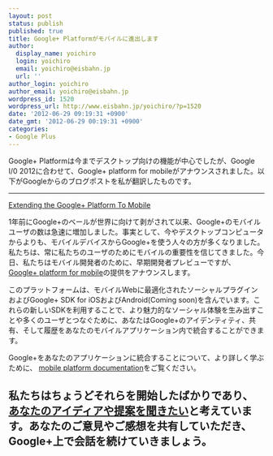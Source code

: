 ```yaml
---
layout: post
status: publish
published: true
title: Google+ Platformがモバイルに進出します
author:
  display_name: yoichiro
  login: yoichiro
  email: yoichiro@eisbahn.jp
  url: ''
author_login: yoichiro
author_email: yoichiro@eisbahn.jp
wordpress_id: 1520
wordpress_url: http://www.eisbahn.jp/yoichiro/?p=1520
date: '2012-06-29 09:19:31 +0900'
date_gmt: '2012-06-29 00:19:31 +0900'
categories:
- Google Plus
---
```


Google+ Platformは今までデスクトップ向けの機能が中心でしたが、Google I/0 2012に合わせて、Google+ platform for mobileがアナウンスされました。以下がGoogleからのブログポストを私が翻訳したものです。

---

[Extending the Google+ Platform To Mobile](http://goo.gl/ImRvv)

1年前にGoogle+のベールが世界に向けて剥がされて以来、Google+のモバイルユーザの数は急速に増加しました。事実として、今やデスクトップコンピュータからよりも、モバイルデバイスからGoogle+を使う人々の方が多くなりました。私たちは、常に私たちのユーザのためにモバイルの重要性を信じてきました。今日、私たちはモバイル開発者のために、早期開発者プレビューですが、
[Google+ platform for mobile](https://developers.google.com/+/mobile/)の提供をアナウンスします。

このプラットフォームは、モバイルWebに最適化されたソーシャルプラグインおよびGoogle+ SDK for iOSおよびAndroid(Coming soon)を含んでいます。これらの新しいSDKを利用することで、より魅力的なソーシャル体験を生み出すことや多くのユーザとつなぐために、あなたはGoogle+のアイデンティティ、共有、そして履歴をあなたのモバイルアプリケーション内で統合することができます。

Google+をあなたのアプリケーションに統合することについて、より詳しく学ぶために、
[mobile platform documentation](https://developers.google.com/+/mobile/)をご覧ください。

私たちはちょうどそれらを開始したばかりであり、
[あなたのアイディアや提案を聞きたい](https://developers.google.com/+/discussions)と考えています。あなたのご意見やご感想を共有していただき、Google+上で会話を続けていきましょう。
---
